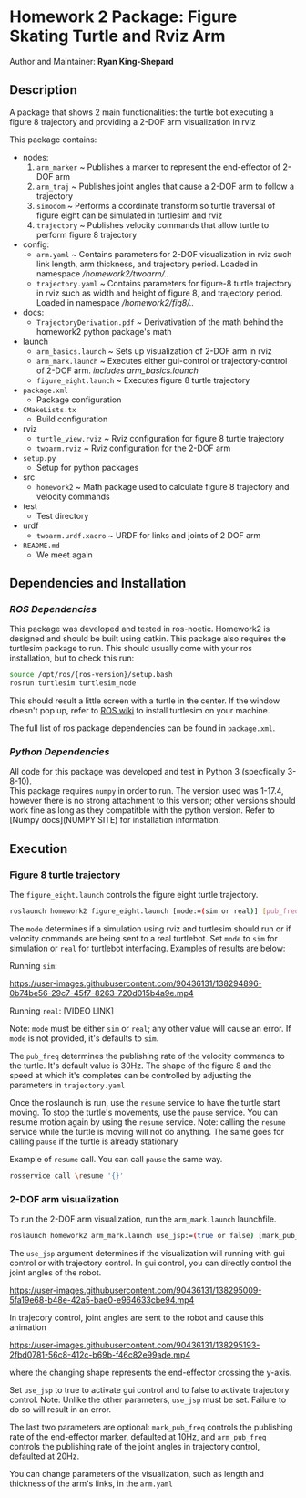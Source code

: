 # Homework 2 Package: Figure Skating Turtle and Rviz Arm

Author and Maintainer: **Ryan King-Shepard**

## **Description**
A package that shows 2 main functionalities: the turtle bot executing a 
figure 8 trajectory and providing a 2-DOF arm visualization in rviz

This package contains:

- nodes:
    1. `arm_marker` ~ Publishes a marker to represent the end-effector of 2-DOF arm
    2. `arm_traj` ~ Publishes joint angles that cause a 2-DOF arm to follow a trajectory 
    3. `simodom` ~ Performs a coordinate transform so turtle traversal of figure eight can 
        be simulated in turtlesim and rviz
    4. `trajectory` ~ Publishes velocity commands that allow turtle to perform figure 8 trajectory
- config:
    * `arm.yaml` ~ Contains parameters for 2-DOF visualization in rviz such link length, 
        arm thickness, and trajectory period. Loaded in namespace */homework2/twoarm/..* 
    * `trajectory.yaml` ~ Contains parameters for figure-8 turtle trajectory in rviz such as 
        width and height of figure 8, and trajectory period. Loaded in 
        namespace */homework2/fig8/..* 
- docs:
    * `TrajectoryDerivation.pdf` ~ Derivativation of the math behind the homework2 python package's
        math
- launch 
    * `arm_basics.launch` ~ Sets up visualization of 2-DOF arm in rviz
    * `arm_mark.launch` ~ Executes either gui-control or trajectory-control of 2-DOF arm. 
        *includes arm_basics.launch*
    * `figure_eight.launch` ~ Executes figure 8 turtle trajectory
- `package.xml`
    * Package configuration
- `CMakeLists.tx`
    * Build configuration
- rviz
    * `turtle_view.rviz` ~ Rviz configuration for figure 8 turtle trajectory
    * `twoarm.rviz` ~ Rviz configuration for the 2-DOF arm 
- `setup.py`
    * Setup for python packages
- src
    * `homework2` ~ Math package used to calculate figure 8 trajectory and velocity commands
- test
    * Test directory
- urdf
    * `twoarm.urdf.xacro` ~ URDF for links and joints of 2 DOF arm
- `README.md`
    * We meet again


## **Dependencies and Installation**

### *ROS Dependencies*
This package was developed and tested in ros-noetic. Homework2 is designed and should be built using catkin. This package also requires the turtlesim package to run. This should usually come with your ros installation, but to check this run: 
```bash
source /opt/ros/{ros-version}/setup.bash
rosrun turtlesim turtlesim_node
```
This should result a little screen with a turtle in the center. If the window doesn't pop up, refer to [ROS wiki](http://wiki.ros.org) to install turtlesim on your machine.

The full list of ros package dependencies can be found in `package.xml`.

### *Python Dependencies*
All code for this package was developed and test in Python 3 (specfically 3-8-10).  
This package requires `numpy` in order to run. The version used was 1-17.4, however there is no 
strong attachment to this version; other versions should work fine as long as they compatitble with
the python version. Refer to [Numpy docs](NUMPY SITE) for installation information. 

## **Execution**

### Figure 8 turtle trajectory
The `figure_eight.launch` controls the figure eight turtle trajectory.  
```bash
roslaunch homework2 figure_eight.launch [mode:=(sim or real)] [pub_freq:=freq]
```
The `mode` determines if a simulation using rviz and turtlesim should run or if velocity commands
are being sent to a real turtlebot. Set `mode` to `sim` for simulation or `real` for turtlebot interfacing. Examples of results are below:

Running `sim`:

https://user-images.githubusercontent.com/90436131/138294896-0b74be56-29c7-45f7-8263-720d015b4a9e.mp4

Running `real`:
[VIDEO LINK]

Note: `mode` must be either `sim` or `real`; any other value will cause an error. If `mode` is
not provided, it's defaults to `sim`. 

The `pub_freq` determines the publishing rate of the velocity commands to the turtle. It's default 
value is 30Hz. The shape of the figure 8 and the speed at which it's completes can be controlled by 
adjusting the parameters in `trajectory.yaml`

Once the roslaunch is run, use the `resume` service to have the turtle start moving. To stop the turtle's movements, use the `pause` service. You can resume motion again by using the `resume` service. Note: calling the `resume` service while the turtle is moving will not do anything. The same 
goes for calling `pause` if the turtle is already stationary

Example of `resume` call. You can call `pause` the same way. 
```bash
rosservice call \resume '{}'
```



### 2-DOF arm visualization
To run the 2-DOF arm visualization, run the `arm_mark.launch` launchfile. 
```bash
roslaunch homework2 arm_mark.launch use_jsp:=(true or false) [mark_pub_freq:=freq] [arm_pub_freq:=freq]
```

The `use_jsp` argument determines if the visualization will running with gui control or with trajectory control. In gui control, you can directly control the joint angles of the robot.

https://user-images.githubusercontent.com/90436131/138295009-5fa19e68-b48e-42a5-bae0-e964633cbe94.mp4

In trajecory control, joint angles are sent to the robot and cause this animation

https://user-images.githubusercontent.com/90436131/138295193-2fbd0781-56c8-412c-b69b-f46c82e99ade.mp4


where the changing shape represents the end-effector crossing the y-axis. 

Set `use_jsp` to true to activate gui control and to false to activate trajectory control. Note: Unlike the other parameters, `use_jsp` must be set. Failure to do so will result in an error. 

The last two parameters are optional: `mark_pub_freq` controls the publishing rate of the end-effector
marker, defaulted at 10Hz, and `arm_pub_freq` controls the publishing rate of the joint angles in 
trajectory control, defaulted at 20Hz. 

You can change parameters of the visualization, such as length and thickness of the arm's links, in
the `arm.yaml`





